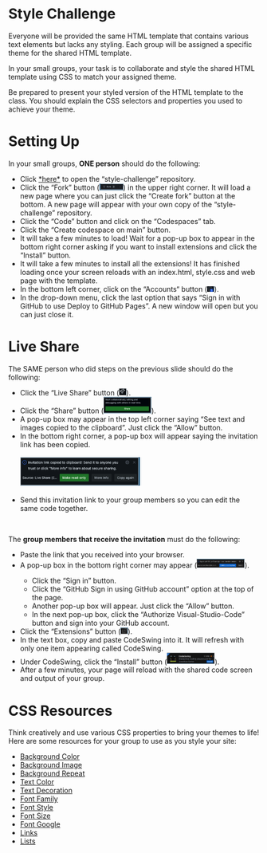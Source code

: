 # Style Challenge
Everyone will be provided the same HTML template that contains various text elements but lacks any styling. Each group will be assigned a specific theme for the shared HTML template. 

In your small groups, your task is to collaborate and style the shared HTML template using CSS to match your assigned theme. 

Be prepared to present your styled version of the HTML template to the class. You should explain the CSS selectors and properties you used to achieve your theme.

# Setting Up
In your small groups, <strong>ONE person</strong> should do the following:
<ul>
  <li>Click <a href="https://github.com/csctd/style-challenge">*here*</a> to open the “style-challenge” repository. </li>
  <li>Click the “Fork” button (<img src="/img/fork-btn.png" width="10%">) in the upper right corner. It will load a new page where you can just click the “Create fork” button at the bottom. A new page will appear with your own copy of the “style-challenge” repository. </li>
  <li>Click the “Code” button and click on the “Codespaces” tab. </li>
  <li>Click the “Create codespace on main” button.</li>
  <li>It will take a few minutes to load! Wait for a pop-up box to appear in the bottom right corner asking if you want to install extensions and click the “Install” button.</li>
  <li>It will take a few minutes to install all the extensions! It has finished loading once your screen reloads with an index.html, style.css and web page with the template.</li>
  <li>In the bottom left corner, click on the “Accounts“ button (<img src="/img/accounts-btn.png" width="3%">).</li>
  <li>In the drop-down menu, click the last option that says “Sign in with GitHub to use Deploy to GitHub Pages”. A new window will open but you can just close it. </li>
</ul>

# Live Share
The SAME person who did steps on the previous slide should do the following:
<ul>
  <li>Click the “Live Share” button (<img src="/img/live-share-btn.png" width="3%">).</li>
  <li>Click the “Share” button (<img src="/img/live-share-share-btn.png" width="20%">).</li>
  <li>A pop-up box may appear in the top left corner saying “See text and images copied to the clipboard”. Just click the “Allow” button.</li>
  <li>In the bottom right corner, a pop-up box will appear saying the invitation link has been copied. </li>
  <br>
    <img src="/img/live-share-invitation-link.png" width="50%">
  <br><br>
  <li>Send this invitation link to your group members so you can edit the same code together.  </li>
</ul>
<br>

The <strong>group members that receive the invitation</strong> must do the following:
<ul>
  <li>Paste the link that you received into your browser. </li>
  <li>A pop-up box in the bottom right corner may appear (<img src="/img/live-share-sign-in.png" width="20%">).</li>
  <ul>
    <li>Click the “Sign in” button.</li>
    <li>Click the “GitHub Sign in using GitHub account” option at the top of the page.</li>
    <li>Another pop-up box will appear. Just click the “Allow” button. </li>
    <li>In the next pop-up box, click the “Authorize Visual-Studio-Code” button and sign into your GitHub account. </li>
  </ul>
  <li>Click the “Extensions” button (<img src="/img/extensions-btn.png" width="3%">).</li>
  <li>In the text box, copy and paste CodeSwing into it. It will refresh with only one item appearing called CodeSwing. </li>
  <li>Under CodeSwing, click the “Install” button (<img src="/img/codeswing-install-btn.png" width="20%">).</li>
  <li>After a few minutes, your page will reload with the shared code screen and output of your group.  </li>
</ul>

# CSS Resources
Think creatively and use various CSS properties to bring your themes to life! Here are some resources for your group to use as you style your site:
<ul>
<li><a href="https://www.w3schools.com/css/css_background.asp">Background Color</a></li>
<li><a href="https://www.w3schools.com/css/css_background_image.asp">Background Image</a></li>
<li><a href="https://www.w3schools.com/css/css_background_repeat.asp">Background Repeat</a></li>
<li><a href="https://www.w3schools.com/css/css_text.asp">Text Color</a></li>
<li><a href="https://www.w3schools.com/css/css_text_decoration.asp">Text Decoration</a></li>
<li><a href="https://www.w3schools.com/css/css_font.asp">Font Family</a></li>
<li><a href="https://www.w3schools.com/css/css_font_style.asp">Font Style</a></li>
<li><a href="https://www.w3schools.com/css/css_font_size.asp">Font Size</a></li>
<li><a href="https://www.w3schools.com/css/css_font_google.asp">Font Google</a></li>
<li><a href="https://www.w3schools.com/css/css_link.asp">Links</a></li>
<li><a href="https://www.w3schools.com/css/css_list.asp">Lists</a></li>
</ul>



